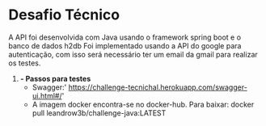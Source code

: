 # Desafio Técnico

A API foi desenvolvida com Java usando o framework spring boot e o banco de dados h2db
Foi implementado usando a API do google para autenticação, com isso
será necessário ter um email da gmail para realizar os testes.
1. **- Passos para testes**
    - Swagger:' https://challenge-tecnichal.herokuapp.com/swagger-ui.html#/'
    - A imagem docker encontra-se no docker-hub. Para baixar: docker pull leandrow3b/challenge-java:LATEST
